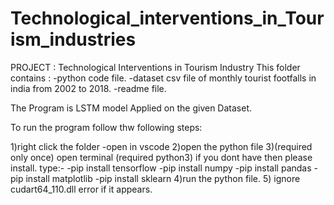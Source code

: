 # Technological_interventions_in_Tourism_industries

PROJECT : Technological Interventions in Tourism Industry
This folder contains :
	-python code file.
	-dataset csv file of monthly tourist footfalls in india from 2002 to 2018.
	-readme file.

The Program is LSTM model Applied on the given Dataset.

To run the program follow thw following steps:

1)right click the folder 
	-open in vscode
2)open the python file
3)(required only once) open terminal
	(required python3) if you dont have then please install.
	type:-
	-pip install tensorflow
	-pip install numpy
	-pip install pandas
	-pip install matplotlib
	-pip install sklearn
4)run the python file.
5)  ignore cudart64_110.dll error if it appears.
